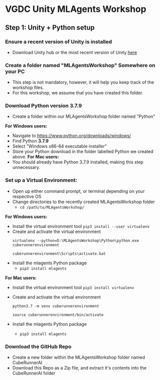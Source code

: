 # VGDC Unity MLAgents Workshop

## Step 1: Unity + Python setup

### Ensure a recent version of Unity is installed
- Download Unity hub or the most recent version of Unity [here](https://unity3d.com/get-unity/download) 

### Create a folder named "MLAgentsWorkshop" Somewhere on your PC
- This step is not mandatory, however, it will help you keep track of the workshop files. 
- For this workshop, we assume that you have created this folder.

### Download Python version **3.7.9**
    
- Create a folder within our MLAgentsWorkshop folder named "Python"
    
**For Windows users:** 
- Navigate to https://www.python.org/downloads/windows/
- Find Python **3.7.9**
- Select "Windows x86-64 executable installer"
- Store your Python download in the folder labelled Python we created above.
**For Mac users:**
-  You should already have Python 3.7.9 installed, making this step unnecessary. 

### Set up a Virtual Environment:

- Open up either command prompt, or terminal depending on your respective OS
- Change directories to the recently created MLAgentsWorkshop folder
    - `` cd /path/to/MLAgentsWorkshop/ ``

**For Windows users:**
- Install the virtual environment tool
    `` pip3 install --user virtualenv ``
- Create and activate the virtual environment
    ```
    virtualenv --python=D:\MLAgentsWorkshop\Python\python.exe cuberunnerenvironment

    cuberunnerenvironment\Scripts\activate.bat
    ```
- Install the mlagents Python package
    - ``pip3 install mlagents``

**For Mac users:**
- Install the virtual environment tool
    `` pip3 install virtualenv ``

- Create and activate the virtual environment
    ```
    python3.7 -m venv cuberunnerenvironment
    
    source cuberunnerenvironment/bin/activate
    ```
- Install the mlagents Python package
    - ``pip3 install mlagents``

### Download the GitHub Repo
- Create a new folder within the MLAgentsWorkshop folder named CubeRunnerAI
- Download this Repo as a Zip file, and extract it's contents into the CubeRunnerAI folder 